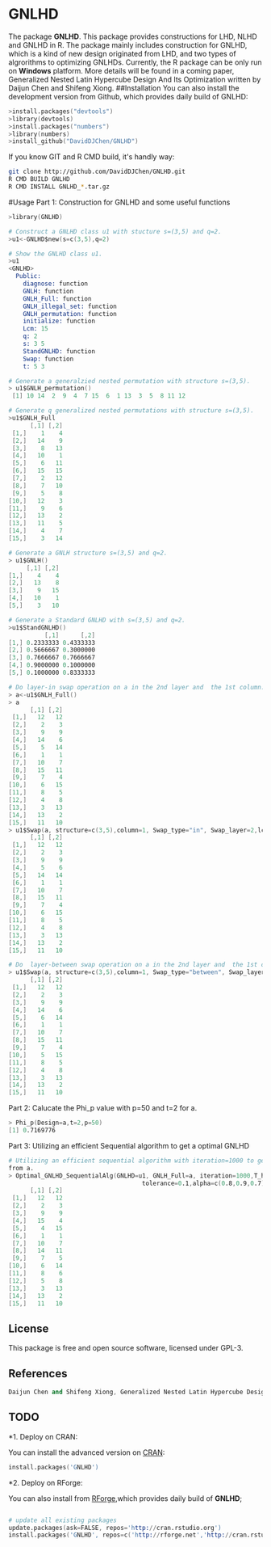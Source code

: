 # GNLHD
The package **GNLHD**. This package provides constructions for LHD, NLHD and GNLHD in R. The package  mainly includes
construction for GNLHD, which is a kind of new design originated from LHD, and two types of algrorithms to optimizing
GNLHDs. Currently, the R package can be only run on **Windows** platform. More details will be found in a coming paper,
Generalized Nested Latin Hypercube Design And Its Optimization written by Daijun Chen and Shifeng Xiong.
##Installation
You can also install the development version from Github, which provides daily build of
GNLHD:

```s
>install.packages("devtools")
>library(devtools)
>install.packages("numbers")
>library(numbers)
>install_github("DavidDJChen/GNLHD")
```

If you know GIT and R CMD build, it's handly way:

```bash
git clone http://github.com/DavidDJChen/GNLHD.git
R CMD BUILD GNLHD
R CMD INSTALL GNLHD_*.tar.gz
```

#Usage
Part 1: Construction for GNLHD and some useful functions
```s
>library(GNLHD)

# Construct a GNLHD class u1 with stucture s=(3,5) and q=2.
>u1<-GNLHD$new(s=c(3,5),q=2)

# Show the GNLHD class u1.
>u1
<GNLHD>
  Public:
    diagnose: function
    GNLH: function
    GNLH_Full: function
    GNLH_illegal_set: function
    GNLH_permutation: function
    initialize: function
    Lcm: 15
    q: 2
    s: 3 5
    StandGNLHD: function
    Swap: function
    t: 5 3

# Generate a generalzied nested permutation with structure s=(3,5).
> u1$GNLH_permutation()
 [1] 10 14  2  9  4  7 15  6  1 13  3  5  8 11 12

# Generate q generalized nested permutations with structure s=(3,5).
>u1$GNLH_Full
      [,1] [,2]
 [1,]    1    4
 [2,]   14    9
 [3,]    8   13
 [4,]   10    1
 [5,]    6   11
 [6,]   15   15
 [7,]    2   12
 [8,]    7   10
 [9,]    5    8
[10,]   12    3
[11,]    9    6
[12,]   13    2
[13,]   11    5
[14,]    4    7
[15,]    3   14

# Generate a GNLH structure s=(3,5) and q=2.
> u1$GNLH()
     [,1] [,2]
[1,]    4    4
[2,]   13    8
[3,]    9   15
[4,]   10    1
[5,]    3   10

# Generate a Standard GNLHD with s=(3,5) and q=2.
>u1$StandGNLHD()
          [,1]      [,2]
[1,] 0.2333333 0.4333333
[2,] 0.5666667 0.3000000
[3,] 0.7666667 0.7666667
[4,] 0.9000000 0.1000000
[5,] 0.1000000 0.8333333

# Do layer-in swap operation on a in the 2nd layer and  the 1st column.
> a<-u1$GNLH_Full()
> a
      [,1] [,2]
 [1,]   12   12
 [2,]    2    3
 [3,]    9    9
 [4,]   14    6
 [5,]    5   14
 [6,]    1    1
 [7,]   10    7
 [8,]   15   11
 [9,]    7    4
[10,]    6   15
[11,]    8    5
[12,]    4    8
[13,]    3   13
[14,]   13    2
[15,]   11   10
> u1$Swap(a, structure=c(3,5),column=1, Swap_type="in", Swap_layer=2,lcm=15) 
      [,1] [,2]
 [1,]   12   12
 [2,]    2    3
 [3,]    9    9
 [4,]    5    6
 [5,]   14   14
 [6,]    1    1
 [7,]   10    7
 [8,]   15   11
 [9,]    7    4
[10,]    6   15
[11,]    8    5
[12,]    4    8
[13,]    3   13
[14,]   13    2
[15,]   11   10

# Do  layer-between swap operation on a in the 2nd layer and  the 1st column.
> u1$Swap(a, structure=c(3,5),column=1, Swap_type="between", Swap_layer=2,lcm=15) 
      [,1] [,2]
 [1,]   12   12
 [2,]    2    3
 [3,]    9    9
 [4,]   14    6
 [5,]    6   14
 [6,]    1    1
 [7,]   10    7
 [8,]   15   11
 [9,]    7    4
[10,]    5   15
[11,]    8    5
[12,]    4    8
[13,]    3   13
[14,]   13    2
[15,]   11   10
```
Part 2: Calucate the Phi_p value with p=50 and t=2 for a.

```s
> Phi_p(Design=a,t=2,p=50)
[1] 0.7169776
```

Part 3: Utilizing an efficient Sequential algorithm to get a optimal GNLHD

```s
# Utilizing an efficient sequential algorithm with iteration=1000 to get a optimal GNLHD
from a.
> Optimal_GNLHD_SequentialAlg(GNLHD=u1, GNLH_Full=a, iteration=1000,T_h_initial=0.1,M=100,J=6,t=2,p=50,
                                     tolerance=0.1,alpha=c(0.8,0.9,0.7))
      [,1] [,2]
 [1,]   12   12
 [2,]    2    3
 [3,]    9    9
 [4,]   15    4
 [5,]    4   15
 [6,]    1    1
 [7,]   10    7
 [8,]   14   11
 [9,]    7    5
[10,]    6   14
[11,]    8    6
[12,]    5    8
[13,]    3   13
[14,]   13    2
[15,]   11   10

```
## License

This package is free and open source software, licensed under GPL-3.

## References

```s
Daijun Chen and Shifeng Xiong, Generalized Nested Latin Hypercube Design and Its Optimization.
```

## TODO

*1. Deploy on CRAN:

You can install the advanced version on [CRAN](http://cran.r-project.org/package=GNLHD):

```s
install.packages('GNLHD')
```

*2. Deploy on RForge:

You can also install from [RForge](http://rforge.net/GNLHD/),which provides daily build of **GNLHD**;

```s

# update all existing packages
update.packages(ask=FALSE, repos='http://cran.rstudio.org')
install.packages('GNLHD', repos=c('http://rforge.net','http://cran.rstudio.org'),type='source')









